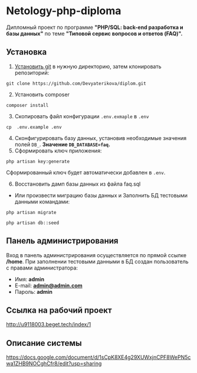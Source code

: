 # Netology-php-diploma

Дипломный проект по программе **"PHP/SQL: back-end разработка и базы данных"** по теме **"Типовой сервис вопросов и ответов (FAQ)".**

## Установка

1. [Установить git](https://git-scm.com/book/ru/v1/%D0%92%D0%B2%D0%B5%D0%B4%D0%B5%D0%BD%D0%B8%D0%B5-%D0%A3%D1%81%D1%82%D0%B0%D0%BD%D0%BE%D0%B2%D0%BA%D0%B0-Git) в нужную директорию, затем клонировать репозиторий:

```
git clone https://github.com/Devyaterikova/diplom.git
```
2. Установить composer
```
composer install
```
3. Скопировать файл конфигурации ```.env.exmaple``` в ```.env```
```
cp  .env.example .env
```
4. Cконфигурировать базу данных, установив необходимые значения полей ```DB_```. **Значение ```DB_DATABASE=faq```.**
5. Сформировать ключ приложения:
```
php artisan key:generate
```
Сформированный ключ будет автоматически добавлен в ```.env```.

6. Восстановить дамп базы данных из файла faq.sql

- Или произвести миграцию базы данных и Заполнить БД  тестовыми данными командами:
```
php artisan migrate
```
```
php artisan db::seed
```

## Панель администрирования

Вход в панель администрирования осуществляется по прямой ссылке **/home**.
При заполнении тестовыми данными в БД создан пользователь с правами администратора:
* Имя: **admin**
* E-mail: **admin@admin.com**
* Пароль: **admin**

## Ссылка на рабочий проект
http://u9118003.beget.tech/index/1

## Описание системы
https://docs.google.com/document/d/1sCpK8XE4g29XUWxjnCPF8WePN5cwa1ZHB9NOCghCfr8/edit?usp=sharing

